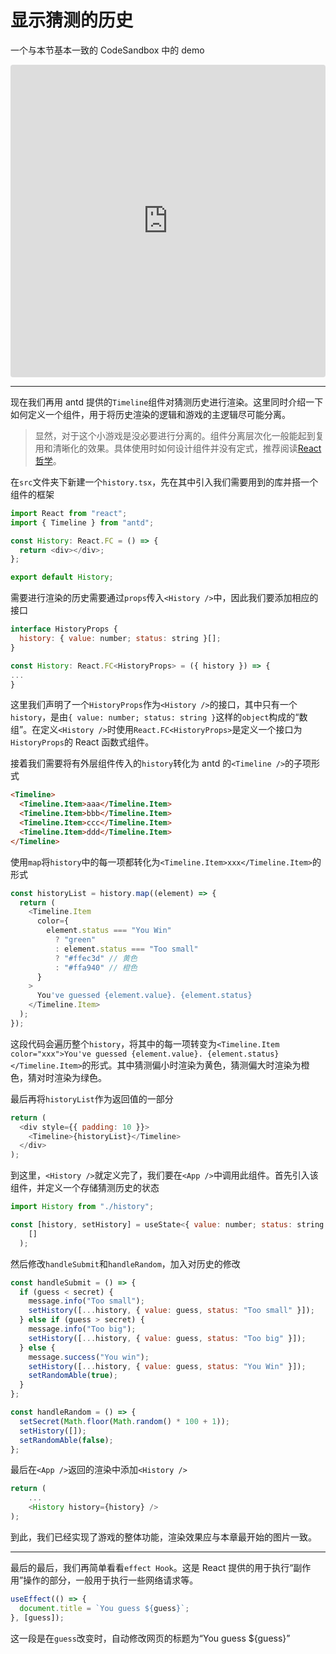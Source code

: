# 显示猜测的历史

一个与本节基本一致的 CodeSandbox 中的 demo

<iframe
     src="https://codesandbox.io/embed/eesast-reactantd-tutorial-13-6i6gf?fontsize=14&hidenavigation=1&theme=dark"
     style="width:100%; height:500px; border:0; border-radius: 4px; overflow:hidden;"
     title="EESAST React+antd Tutorial 1.3"
     allow="accelerometer; ambient-light-sensor; camera; encrypted-media; geolocation; gyroscope; hid; microphone; midi; payment; usb; vr; xr-spatial-tracking"
     sandbox="allow-autoplay allow-forms allow-modals allow-popups allow-presentation allow-same-origin allow-scripts"
   ></iframe>

---

现在我们再用 antd 提供的`Timeline`组件对猜测历史进行渲染。这里同时介绍一下如何定义一个组件，用于将历史渲染的逻辑和游戏的主逻辑尽可能分离。

> 显然，对于这个小游戏是没必要进行分离的。组件分离层次化一般能起到复用和清晰化的效果。具体使用时如何设计组件并没有定式，推荐阅读[React 哲学](https://react.docschina.org/docs/thinking-in-react.html)。

在`src`文件夹下新建一个`history.tsx`，先在其中引入我们需要用到的库并搭一个组件的框架

```javascript
import React from "react";
import { Timeline } from "antd";

const History: React.FC = () => {
  return <div></div>;
};

export default History;
```

需要进行渲染的历史需要通过`props`传入`<History />`中，因此我们要添加相应的接口

```javascript
interface HistoryProps {
  history: { value: number; status: string }[];
}

const History: React.FC<HistoryProps> = ({ history }) => {
...
}
```

这里我们声明了一个`HistoryProps`作为`<History />`的接口，其中只有一个`history`，是由`{ value: number; status: string }`这样的`object`构成的“数组”。在定义`<History />`时使用`React.FC<HistoryProps>`是定义一个接口为`HistoryProps`的 React 函数式组件。

接着我们需要将有外层组件传入的`history`转化为 antd 的`<Timeline />`的子项形式

```html
<Timeline>
  <Timeline.Item>aaa</Timeline.Item>
  <Timeline.Item>bbb</Timeline.Item>
  <Timeline.Item>ccc</Timeline.Item>
  <Timeline.Item>ddd</Timeline.Item>
</Timeline>
```

使用`map`将`history`中的每一项都转化为`<Timeline.Item>xxx</Timeline.Item>`的形式

```javascript
const historyList = history.map((element) => {
  return (
    <Timeline.Item
      color={
        element.status === "You Win"
          ? "green"
          : element.status === "Too small"
          ? "#ffec3d" // 黄色
          : "#ffa940" // 橙色
      }
    >
      You've guessed {element.value}. {element.status}
    </Timeline.Item>
  );
});
```

这段代码会遍历整个`history`，将其中的每一项转变为`<Timeline.Item color="xxx">You've guessed {element.value}. {element.status}</Timeline.Item>`的形式。其中猜测偏小时渲染为黄色，猜测偏大时渲染为橙色，猜对时渲染为绿色。

最后再将`historyList`作为返回值的一部分

```javascript
return (
  <div style={{ padding: 10 }}>
    <Timeline>{historyList}</Timeline>
  </div>
);
```

到这里，`<History />`就定义完了，我们要在`<App />`中调用此组件。首先引入该组件，并定义一个存储猜测历史的状态

```javascript
import History from "./history";

const [history, setHistory] = useState<{ value: number; status: string }[]>(
    []
  );
```

然后修改`handleSubmit`和`handleRandom`，加入对历史的修改

```javascript
const handleSubmit = () => {
  if (guess < secret) {
    message.info("Too small");
    setHistory([...history, { value: guess, status: "Too small" }]);
  } else if (guess > secret) {
    message.info("Too big");
    setHistory([...history, { value: guess, status: "Too big" }]);
  } else {
    message.success("You win");
    setHistory([...history, { value: guess, status: "You Win" }]);
    setRandomAble(true);
  }
};

const handleRandom = () => {
  setSecret(Math.floor(Math.random() * 100 + 1));
  setHistory([]);
  setRandomAble(false);
};
```

最后在`<App />`返回的渲染中添加`<History />`

```javascript
return (
    ...
    <History history={history} />
);
```

到此，我们已经实现了游戏的整体功能，渲染效果应与本章最开始的图片一致。

---

最后的最后，我们再简单看看`effect Hook`。这是 React 提供的用于执行“副作用”操作的部分，一般用于执行一些网络请求等。

```javascript
useEffect(() => {
  document.title = `You guess ${guess}`;
}, [guess]);
```

这一段是在`guess`改变时，自动修改网页的标题为“You guess \${guess}”
